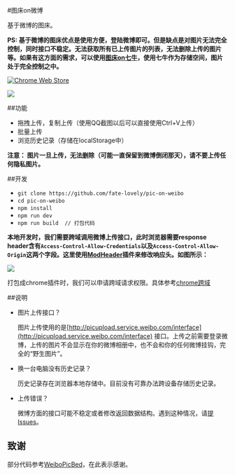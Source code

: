 #图床on微博

基于微博的图床。

**PS: 基于微博的图床优点是使用方便，登陆微博即可。但是缺点是对图片无法完全控制，同时接口不稳定。无法获取所有已上传图片的列表，无法删除上传的图片等。如果有这方面的需求，可以使用[图床on七牛](https://github.com/fate-lovely/pic-on-qiniu)，使用七牛作为存储空间，图片处于完全控制之中。**

[![Chrome Web Store](http://ww3.sinaimg.cn/large/5fd37818jw1eq7bx4bc4ej20c0038mx9.jpg)](https://chrome.google.com/webstore/detail/%E5%9B%BE%E5%BA%8Aon%E5%BE%AE%E5%8D%9A/opblldeehobgiedgjgamaklagilmkagc/related)



![](http://ww1.sinaimg.cn/large/9b85365dgy1fcel5ctxmwg20z20gramg)



##功能

- 拖拽上传，复制上传（使用QQ截图以后可以直接使用Ctrl+V上传）
- 批量上传
- 浏览历史记录（存储在localStorage中）


**注意： 图片一旦上传，无法删除（可能一直保留到微博倒闭那天），请不要上传任何隐私图片。**


##开发

- `git clone https://github.com/fate-lovely/pic-on-weibo  `
- `cd pic-on-weibo`
- `npm install`
- `npm run dev`
- `npm run build  // 打包代码` 


**本地开发时，我们需要跨域调用微博上传接口，此时浏览器需要response header含有`Access-Control-Allow-Credentials`以及`Access-Control-Allow-Origin`这两个字段。这里使用[ModHeader](https://chrome.google.com/webstore/detail/modheader/idgpnmonknjnojddfkpgkljpfnnfcklj?utm_source=chrome-ntp-icon)插件来修改响应头。如图所示：**

![](http://ww3.sinaimg.cn/large/9b85365djw1f2f2e7te73j20gq07sq3f.jpg)

打包成chrome插件时，我们可以申请跨域请求权限。具体参考[chrome跨域](http://stackoverflow.com/questions/9421933/cross-origin-xmlhttprequest-in-chrome-extensions/9422216#9422216)

##说明

- 图片上传接口？

  图片上传使用的是[http://picupload.service.weibo.com/interface](http://picupload.service.weibo.com/interface) 接口。上传之前需要登录微博，上传的图片不会显示在你的微博相册中，也不会和你的任何微博挂钩，完全的“野生图片”。

- 换一台电脑没有历史记录？

  历史记录存在浏览器本地存储中。目前没有可靠办法跨设备存储历史记录。

- 上传错误？

  微博方面的接口可能不稳定或者修改返回数据结构。遇到这种情况，请[提Issues](https://github.com/fate-lovely/pic-on-weibo/issues)。



## 致谢

部分代码参考[WeiboPicBed](https://github.com/Suxiaogang/WeiboPicBed)，在此表示感谢。
